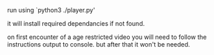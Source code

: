 run using `python3 ./player.py'

it will install required dependancies if not found.

on first encounter of a age restricted video you will need to follow the instructions output to console. but after that it won't be needed.